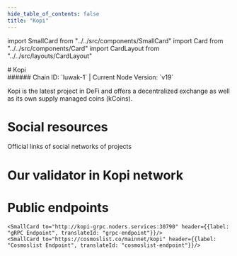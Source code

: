 ```yaml
---
hide_table_of_contents: false
title: "Kopi"
---
```


import SmallCard from "../../src/components/SmallCard"
import Card from "../../src/components/Card"
import CardLayout from "../../src/layouts/CardLayout"

<div class="h1-with-icon icon-kopi">
# Kopi
</div>
###### Chain ID: `luwak-1` | Current Node Version: `v19`


Kopi is the latest project in DeFi and offers a decentralized exchange as well as its own supply managed coins (kCoins).

# Social resources
Official links of social networks of projects

<CardLayout autoFitEnabled={false}>
    <SmallCard to="https://kopi.money/" header={{label: "Website", translateId: "social-telegram"}} iconPath="img/website-icon.svg"/>
    <SmallCard to="https://github.com/kopi-money/kopi" header={{label: "GitHub", translateId: "social-telegram"}} iconPath="img/github-icon.svg"/>
    <SmallCard to="https://discord.gg/GvnwSwsCcs" header={{label: "Discord", translateId: "social-telegram"}} iconPath="img/discord-icon.svg"/>
    <SmallCard to="https://twitter.com/kopi_money/" header={{label: "X", translateId: "social-telegram"}} iconPath="img/x-icon.svg"/>
    <SmallCard to="https://t.me/+_hk--L9mKKc4MThk" header={{label: "Telegram", translateId: "social-telegram"}} iconPath="img/telegram-icon.svg"/>
</CardLayout>

# Our validator in Kopi network

<CardLayout autoFitEnabled={true}>
    <Card
        to="https://explorer.kopi.money/kopi-test-4/staking/kopivaloper1en8f3y0wx52npwmxw2jy2qghy2acar55w9h39d"
        header={{
            label: "[NODERS]TEAM",
            translateId: "development-setup",
        }}
        body={{
            label: "Trusted blockchain validator",
        }}
        iconPath="img/kotlin-icon.svg"
    />
</CardLayout>

# Public endpoints 

<CardLayout autoFitEnabled={true}>
    <SmallCard to="https://kopi-rpc.noders.services" header={{label: "RPC Endpoint", translateId: "rpc-endpoint"}}/>
    <SmallCard to="https://kopi-api.noders.services" header={{label: "API Endpoint", translateId: "api-endpoint"}}/>
    
    <SmallCard to="http://kopi-grpc.noders.services:30790" header={{label: "gRPC Endpoint", translateId: "grpc-endpoint"}}/>
    <SmallCard to="https://cosmoslist.co/mainnet/kopi" header={{label: "Cosmoslist Endpoint", translateId: "cosmoslist-endpoint"}}/>
</CardLayout>


